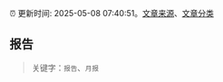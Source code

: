 :alarm_clock: 更新时间: 2025-05-08 07:40:51。[文章来源](/README.md)、[文章分类](/TAGS.md)

## 报告


> 关键字：`报告`、`月报`



